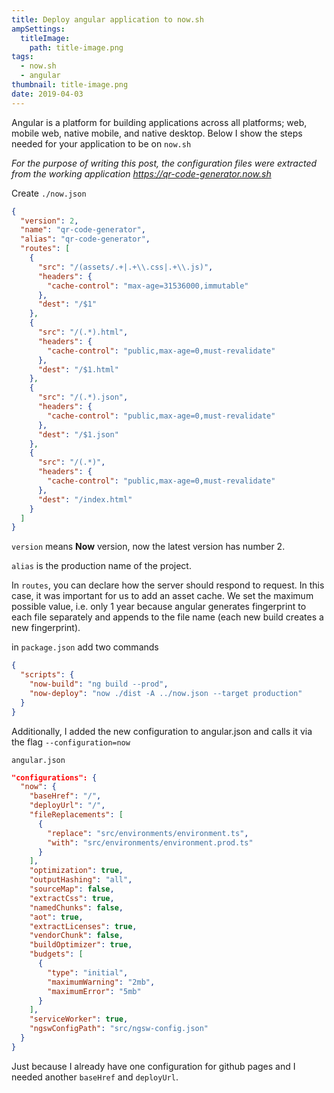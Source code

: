 ```yaml
---
title: Deploy angular application to now.sh
ampSettings:
  titleImage:
    path: title-image.png
tags:
  - now.sh
  - angular
thumbnail: title-image.png
date: 2019-04-03
---
```


Angular is a platform for building applications across all platforms; web, mobile web, native mobile, and native desktop.
Below I show the steps needed for your application to be on `now.sh`

*For the purpose of writing this post, the configuration files were extracted from the working application https://qr-code-generator.now.sh*

Create `./now.json`

```json
{
  "version": 2,
  "name": "qr-code-generator",
  "alias": "qr-code-generator",
  "routes": [
    {
      "src": "/(assets/.+|.+\\.css|.+\\.js)",
      "headers": {
        "cache-control": "max-age=31536000,immutable"
      },
      "dest": "/$1"
    },
    {
      "src": "/(.*).html",
      "headers": {
        "cache-control": "public,max-age=0,must-revalidate"
      },
      "dest": "/$1.html"
    },
    {
      "src": "/(.*).json",
      "headers": {
        "cache-control": "public,max-age=0,must-revalidate"
      },
      "dest": "/$1.json"
    },
    {
      "src": "/(.*)",
      "headers": {
        "cache-control": "public,max-age=0,must-revalidate"
      },
      "dest": "/index.html"
    }
  ]
}
```

`version` means **Now** version, now the latest version has number 2.

`alias` is the production name of the project.

In `routes`, you can declare how the server should respond to request. In this case, it was important for us to add an asset cache. We set the maximum possible value, i.e. only 1 year because angular generates fingerprint to each file separately and appends to the file name (each new build creates a new fingerprint).

in `package.json` add two commands

```json
{
  "scripts": {
    "now-build": "ng build --prod",
    "now-deploy": "now ./dist -A ../now.json --target production"
  }
}

```

<script id="asciicast-238545" src="https://asciinema.org/a/238545.js" async></script>

Additionally, I added the new configuration to angular.json and calls it via the flag `--configuration=now`

`angular.json`

```json
"configurations": {
  "now": {
    "baseHref": "/",
    "deployUrl": "/",
    "fileReplacements": [
      {
        "replace": "src/environments/environment.ts",
        "with": "src/environments/environment.prod.ts"
      }
    ],
    "optimization": true,
    "outputHashing": "all",
    "sourceMap": false,
    "extractCss": true,
    "namedChunks": false,
    "aot": true,
    "extractLicenses": true,
    "vendorChunk": false,
    "buildOptimizer": true,
    "budgets": [
      {
        "type": "initial",
        "maximumWarning": "2mb",
        "maximumError": "5mb"
      }
    ],
    "serviceWorker": true,
    "ngswConfigPath": "src/ngsw-config.json"
  }  
}
```

Just because I already have one configuration for github pages and I needed another `baseHref` and `deployUrl`.